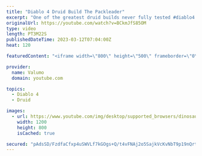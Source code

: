 ```yaml
---
title: "Diablo 4 Druid Build The Packleader"
excerpt: "One of the greatest druid builds never fully tested #diablo4 #diablo #druid #diablo4druidbuild."
originalUrl: https://youtube.com/watch?v=BCkmJfS85OM
type: video
length: PT3M22S
publishedDateTime: 2023-03-12T07:04:00Z
heat: 120

featuredContent: "<iframe width=\"800\" height=\"500\" frameborder=\"0\" src=\"https://www.youtube.com/embed/BCkmJfS85OM\" allow=\"accelerometer; autoplay; encrypted-media; gyroscope; picture-in-picture\" allowfullscreen></iframe>"

provider:
  name: Valumo
  domain: youtube.com

topics:
  - Diablo 4
  - Druid

images:
  - url: https://www.youtube.com/img/desktop/supported_browsers/dinosaur.png
    width: 1200
    height: 800
    isCached: true

secured: "pAdsSD/FzdfaCfxp4uSWVLf7kGOgs+Q/t4vFNAj2o5SajkVcKvNbT9p19nQrtB2MRgb4aext5PWyP2Ykred/F5+X5gcpOh4AubwU0u6aDDOMQA0aWtOGyoi0amHSriBx8oR96DPqr8Qvcd2Lu6CRzDa/8ACZPUANex9qcXrbqUhhULxI59/TXuK/5mAWr9HbX3rQ/+D3jU+9C046SiG7YcEoAKpFDOqWaReo7sr7tY/73yMkAWacbEh3GAlbSuEyjPigXoIU1X44Acc2ZO3t0aHC/F9KjjmDlxTGdMgjstq1shRMealAYS2Sg+LOHRcj8hGb0Jv9tFzyE3pqfdQ6W3C2XpJfIilGMgaqzPwlhz8jSOmwI2xTblpc5AVO7aLTu1KAgA3XASIXgloD0gOrnw==;DMl2PWtoueIF3IkrTqyALQ=="
---
```


